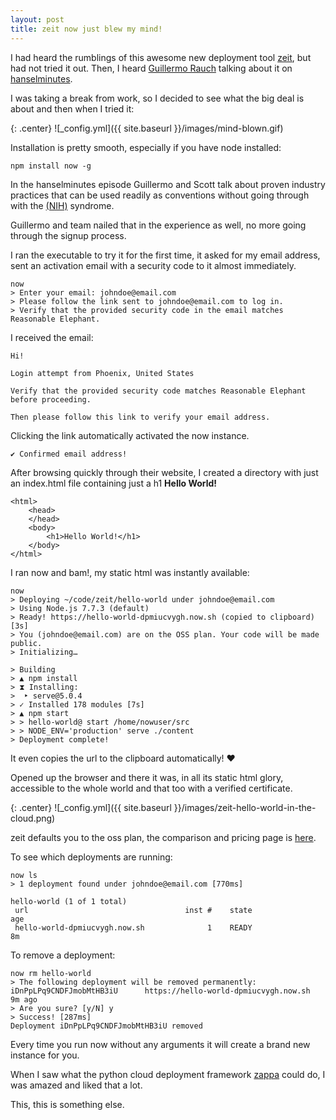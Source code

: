 ```yaml
---
layout: post
title: zeit now just blew my mind!
---
```


I had heard the rumblings of this awesome new deployment tool [zeit](https://zeit.co/), but had not tried it out. Then, I heard [Guillermo Rauch](https://twitter.com/rauchg) talking about it on [hanselminutes](https://www.hanselminutes.com/576/deployment-made-easy-with-zeit).

I was taking a break from work, so I decided to see what the big deal is about and then when I tried it:

{: .center}
![_config.yml]({{ site.baseurl }}/images/mind-blown.gif)

Installation is pretty smooth, especially if you have node installed:

```
npm install now -g
```

In the hanselminutes episode Guillermo and Scott talk about proven industry practices that can be used readily as conventions without going through with the [(NIH)](https://en.wikipedia.org/wiki/Not_invented_here) syndrome.

Guillermo and team nailed that in the experience as well, no more going through the signup process.

I ran the executable to try it for the first time, it asked for my email address, sent an activation email with a security code to it almost immediately.

```
now
> Enter your email: johndoe@email.com
> Please follow the link sent to johndoe@email.com to log in.
> Verify that the provided security code in the email matches Reasonable Elephant.
```

I received the email:

```
Hi!

Login attempt from Phoenix, United States

Verify that the provided security code matches Reasonable Elephant before proceeding.

Then please follow this link to verify your email address.
```

Clicking the link automatically activated the now instance.

```
✔ Confirmed email address!
```

After browsing quickly through their website, I created a directory with just an index.html file containing just a h1 **Hello World!**

```
<html>
    <head>
    </head>
    <body>
        <h1>Hello World!</h1>
    </body>
</html>
```

I ran now and bam!, my static html was instantly available:

```
now
> Deploying ~/code/zeit/hello-world under johndoe@email.com
> Using Node.js 7.7.3 (default)
> Ready! https://hello-world-dpmiucvygh.now.sh (copied to clipboard) [3s]
> You (johndoe@email.com) are on the OSS plan. Your code will be made public.
> Initializing…

> Building
> ▲ npm install
> ⧗ Installing:
>  ‣ serve@5.0.4
> ✓ Installed 178 modules [7s]
> ▲ npm start
> > hello-world@ start /home/nowuser/src
> > NODE_ENV='production' serve ./content
> Deployment complete!
```

It even copies the url to the clipboard automatically! :heart:

Opened up the browser and there it was, in all its static html glory, accessible to the whole world and that too with a verified certificate.

{: .center}
![_config.yml]({{ site.baseurl }}/images/zeit-hello-world-in-the-cloud.png)

zeit defaults you to the oss plan, the comparison and pricing page is [here](https://zeit.co/pricing).

To see which deployments are running:

```
now ls
> 1 deployment found under johndoe@email.com [770ms]

hello-world (1 of 1 total)
 url                                   inst #    state                 age
 hello-world-dpmiucvygh.now.sh              1    READY                  8m
```

To remove a deployment:

```
now rm hello-world
> The following deployment will be removed permanently:
iDnPpLPq9CNDFJmobMtHB3iU      https://hello-world-dpmiucvygh.now.sh      9m ago
> Are you sure? [y/N] y
> Success! [287ms]
Deployment iDnPpLPq9CNDFJmobMtHB3iU removed
```

Every time you run now without any arguments it will create a brand new instance for you. 

When I saw what the python cloud deployment framework [zappa](https://www.zappa.io/) could do, I was amazed and liked that a lot. 

This, this is something else. 
